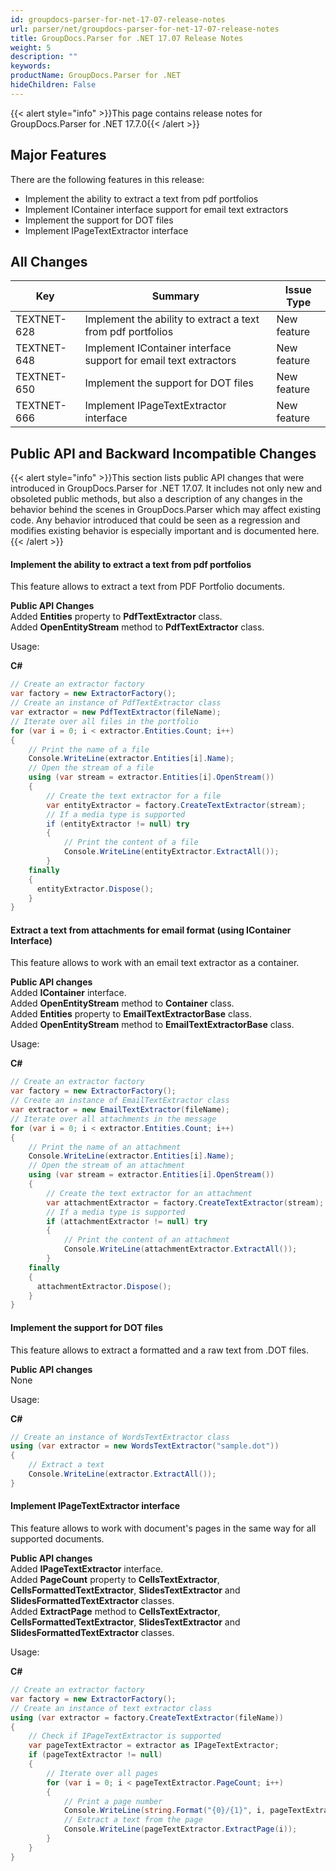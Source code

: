 ```yaml
---
id: groupdocs-parser-for-net-17-07-release-notes
url: parser/net/groupdocs-parser-for-net-17-07-release-notes
title: GroupDocs.Parser for .NET 17.07 Release Notes
weight: 5
description: ""
keywords: 
productName: GroupDocs.Parser for .NET
hideChildren: False
---
```

{{< alert style="info" >}}This page contains release notes for GroupDocs.Parser for .NET 17.7.0{{< /alert >}}

## Major Features

There are the following features in this release:

*   Implement the ability to extract a text from pdf portfolios
*   Implement IContainer interface support for email text extractors
*   Implement the support for DOT files
*   Implement IPageTextExtractor interface

## All Changes

| Key | Summary | Issue Type |
| --- | --- | --- |
| TEXTNET-628 | Implement the ability to extract a text from pdf portfolios | New feature |
| TEXTNET-648 | Implement IContainer interface support for email text extractors | New feature |
| TEXTNET-650 | Implement the support for DOT files | New feature |
| TEXTNET-666 | Implement IPageTextExtractor interface | New feature |

## Public API and Backward Incompatible Changes

{{< alert style="info" >}}This section lists public API changes that were introduced in GroupDocs.Parser for .NET 17.07. It includes not only new and obsoleted public methods, but also a description of any changes in the behavior behind the scenes in GroupDocs.Parser which may affect existing code. Any behavior introduced that could be seen as a regression and modifies existing behavior is especially important and is documented here.{{< /alert >}}

#### Implement the ability to extract a text from pdf portfolios

This feature allows to extract a text from PDF Portfolio documents.

**Public API Changes**  
Added **Entities** property to **PdfTextExtractor** class.  
Added **OpenEntityStream** method to **PdfTextExtractor** class.

Usage:

**C#**

```csharp
// Create an extractor factory 
var factory = new ExtractorFactory();
// Create an instance of PdfTextExtractor class 
var extractor = new PdfTextExtractor(fileName);
// Iterate over all files in the portfolio 
for (var i = 0; i < extractor.Entities.Count; i++) 
{
    // Print the name of a file   
    Console.WriteLine(extractor.Entities[i].Name);
    // Open the stream of a file   
    using (var stream = extractor.Entities[i].OpenStream()) 
    {
        // Create the text extractor for a file     
        var entityExtractor = factory.CreateTextExtractor(stream);
        // If a media type is supported
        if (entityExtractor != null) try 
        {
            // Print the content of a file       
            Console.WriteLine(entityExtractor.ExtractAll());
        }
    finally 
	{
      entityExtractor.Dispose();
    }
}

```

#### Extract a text from attachments for email format (using IContainer Interface)  

This feature allows to work with an email text extractor as a container.

**Public API changes**  
Added **IContainer** interface.  
Added **OpenEntityStream** method to **Container** class.  
Added **Entities** property to **EmailTextExtractorBase** class.  
Added **OpenEntityStream** method to **EmailTextExtractorBase** class.

Usage:

**C#**

```csharp
// Create an extractor factory
var factory = new ExtractorFactory();
// Create an instance of EmailTextExtractor class 
var extractor = new EmailTextExtractor(fileName);
// Iterate over all attachments in the message 
for (var i = 0; i < extractor.Entities.Count; i++) 
{
    // Print the name of an attachment   
    Console.WriteLine(extractor.Entities[i].Name);
    // Open the stream of an attachment   
	using (var stream = extractor.Entities[i].OpenStream()) 
	{
    	// Create the text extractor for an attachment     
		var attachmentExtractor = factory.CreateTextExtractor(stream);
    	// If a media type is supported     
		if (attachmentExtractor != null) try 
		{
      		// Print the content of an attachment       
			Console.WriteLine(attachmentExtractor.ExtractAll());
    	}
    finally 
	{
      attachmentExtractor.Dispose();
    }
}

```

#### Implement the support for DOT files  

This feature allows to extract a formatted and a raw text from .DOT files.

**Public API changes**  
None

Usage:

**C#**

```csharp
// Create an instance of WordsTextExtractor class 
using (var extractor = new WordsTextExtractor("sample.dot"))
{
	// Extract a text   
	Console.WriteLine(extractor.ExtractAll());
}
```

#### Implement IPageTextExtractor interface

This feature allows to work with document's pages in the same way for all supported documents.

**Public API changes**  
Added **IPageTextExtractor** interface.  
Added **PageCount** property to **CellsTextExtractor**, **CellsFormattedTextExtractor**, **SlidesTextExtractor** and **SlidesFormattedTextExtractor** classes.  
Added **ExtractPage** method to **CellsTextExtractor**, **CellsFormattedTextExtractor**, **SlidesTextExtractor** and **SlidesFormattedTextExtractor** classes.

Usage:

**C#**

```csharp
// Create an extractor factory 
var factory = new ExtractorFactory();
// Create an instance of text extractor class 
using (var extractor = factory.CreateTextExtractor(fileName)) 
{
	// Check if IPageTextExtractor is supported   
	var pageTextExtractor = extractor as IPageTextExtractor;
    if (pageTextExtractor != null) 
	{
    	// Iterate over all pages     
		for (var i = 0; i < pageTextExtractor.PageCount; i++) 
		{
      		// Print a page number       
			Console.WriteLine(string.Format("{0}/{1}", i, pageTextExtractor.PageCount));
      		// Extract a text from the page       
			Console.WriteLine(pageTextExtractor.ExtractPage(i));
    	}
  	}
}
```
